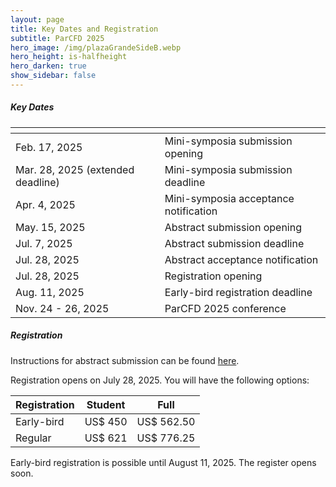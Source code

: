 ```yaml
---
layout: page
title: Key Dates and Registration
subtitle: ParCFD 2025
hero_image: /img/plazaGrandeSideB.webp
hero_height: is-halfheight
hero_darken: true
show_sidebar: false
---
```


##### Key Dates

<table class="table is-fullwidth is-hoverable is-striped">
    <thead>
        <tr>
            <th></th>
            <th></th>
        </tr>
    </thead>
    <tbody>
        <tr>
            <td> Feb. 17, 2025 </td> 
            <td> Mini-symposia submission opening </td>
        </tr>
        <tr>
            <td> Mar. 28, 2025 (extended deadline) </td>
            <td> Mini-symposia submission deadline </td>
        </tr>
        <tr>
            <td> Apr. 4, 2025 </td>
            <td> Mini-symposia acceptance notification </td>
        </tr>
        <tr>
            <td> May. 15, 2025 </td>
            <td> Abstract submission opening </td>
        </tr>
        <tr>
            <td> Jul. 7, 2025 </td>
            <td> Abstract submission deadline </td>
        </tr>
        <tr>
            <td> Jul. 28, 2025 </td>
            <td> Abstract acceptance notification </td>
        </tr>
        <tr>
            <td> Jul. 28, 2025 </td>
            <td> Registration opening </td>
        </tr>
        <tr>
            <td> Aug. 11, 2025 </td>
            <td> Early-bird registration deadline </td>
        </tr>
        <tr>
            <td> Nov. 24 - 26, 2025 </td>
            <td> ParCFD 2025 conference </td>
        </tr>
    </tbody>
</table>

##### Registration

Instructions for abstract submission can be found [here](/call-papers).

Registration opens on July 28, 2025. You will have the following options:

 <table class="table is-fullwidth is-hoverable is-striped">
     <thead>
         <tr class="has-text-centered">
             <th>Registration</th>
             <th>Student</th>
             <th>Full</th>
         </tr>
     </thead>
     <tbody class="has-text-centered">
         <tr>
             <td>Early-bird</td> 
             <td>US$ 450</td>
             <td>US$ 562.50</td>
         </tr>
         <tr>
             <td>Regular</td> 
             <td>US$ 621</td>
             <td>US$ 776.25</td>
         </tr>
     </tbody>
 </table>
 Early-bird registration is possible until August 11, 2025. The register opens soon.

